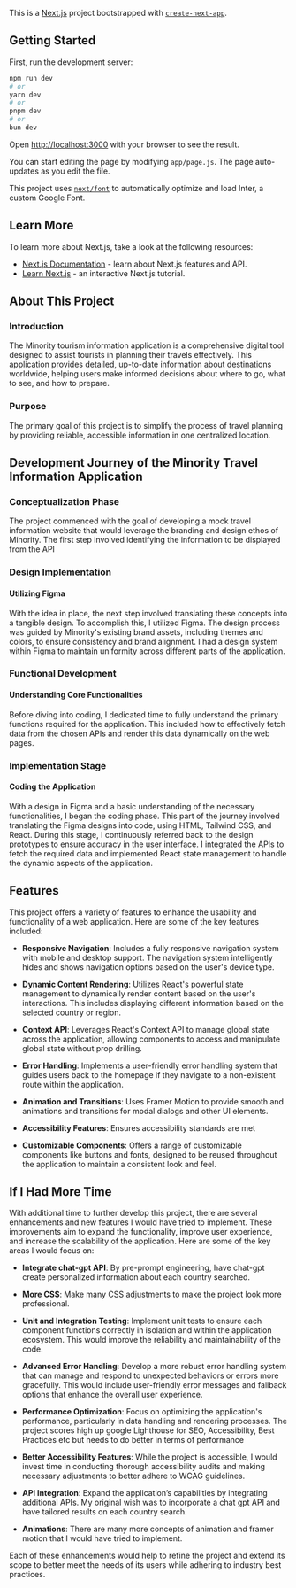 This is a [Next.js](https://nextjs.org/) project bootstrapped with [`create-next-app`](https://github.com/vercel/next.js/tree/canary/packages/create-next-app).

## Getting Started

First, run the development server:

```bash
npm run dev
# or
yarn dev
# or
pnpm dev
# or
bun dev
```

Open [http://localhost:3000](http://localhost:3000) with your browser to see the result.

You can start editing the page by modifying `app/page.js`. The page auto-updates as you edit the file.

This project uses [`next/font`](https://nextjs.org/docs/basic-features/font-optimization) to automatically optimize and load Inter, a custom Google Font.

## Learn More

To learn more about Next.js, take a look at the following resources:

- [Next.js Documentation](https://nextjs.org/docs) - learn about Next.js features and API.
- [Learn Next.js](https://nextjs.org/learn) - an interactive Next.js tutorial.

## About This Project

### Introduction
The Minority tourism information application is a comprehensive digital tool designed to assist tourists in planning their travels effectively. This application provides detailed, up-to-date information about destinations worldwide, helping users make informed decisions about where to go, what to see, and how to prepare.

### Purpose
The primary goal of this project is to simplify the process of travel planning by providing reliable, accessible information in one centralized location. 


## Development Journey of the Minority Travel Information Application

### Conceptualization Phase

The project commenced with the goal of developing a mock travel information website that would leverage the branding and design ethos of Minority. The first step involved identifying the information to be displayed from the API

### Design Implementation

#### Utilizing Figma

With the idea in place, the next step involved translating these concepts into a tangible design. To accomplish this, I utilized Figma. The design process was guided by Minority's existing brand assets, including themes and colors, to ensure consistency and brand alignment. I had a design system within Figma to maintain uniformity across different parts of the application.

### Functional Development

#### Understanding Core Functionalities

Before diving into coding, I dedicated time to fully understand the primary functions required for the application. This included how to effectively fetch data from the chosen APIs and render this data dynamically on the web pages. 

### Implementation Stage

#### Coding the Application

With a design in Figma and a basic understanding of the necessary functionalities, I began the coding phase. This part of the journey involved translating the Figma designs into code, using HTML, Tailwind CSS, and React. During this stage, I continuously referred back to the design prototypes to ensure accuracy in the user interface. I integrated the APIs to fetch the required data and implemented React state management to handle the dynamic aspects of the application.


## Features
This project offers a variety of features to enhance the usability and functionality of a web application. Here are some of the key features included:

- **Responsive Navigation**: Includes a fully responsive navigation system with mobile and desktop support. The navigation system intelligently hides and shows navigation options based on the user's device type.

- **Dynamic Content Rendering**: Utilizes React's powerful state management to dynamically render content based on the user's interactions. This includes displaying different information based on the selected country or region.

- **Context API**: Leverages React's Context API to manage global state across the application, allowing components to access and manipulate global state without prop drilling.


- **Error Handling**: Implements a user-friendly error handling system that guides users back to the homepage if they navigate to a non-existent route within the application.

- **Animation and Transitions**: Uses Framer Motion to provide smooth and animations and transitions for modal dialogs and other UI elements.

- **Accessibility Features**: Ensures accessibility standards are met
  
- **Customizable Components**: Offers a range of customizable components like buttons and fonts, designed to be reused throughout the application to maintain a consistent look and feel.

## If I Had More Time

With additional time to further develop this project, there are several enhancements and new features I would have tried to implement. These improvements aim to expand the functionality, improve user experience, and increase the scalability of the application. Here are some of the key areas I would focus on:

- **Integrate chat-gpt API**: By pre-prompt engineering, have chat-gpt create personalized information about each country searched.

- **More CSS**: Make many CSS adjustments to make the project look more professional.

- **Unit and Integration Testing**: Implement unit tests to ensure each component functions correctly in isolation and within the application ecosystem. This would improve the reliability and maintainability of the code.

- **Advanced Error Handling**: Develop a more robust error handling system that can manage and respond to unexpected behaviors or errors more gracefully. This would include user-friendly error messages and fallback options that enhance the overall user experience.

- **Performance Optimization**: Focus on optimizing the application's performance, particularly in data handling and rendering processes. The project scores high up google Lighthouse for SEO, Accessibility, Best Practices etc but needs to do better in terms of performance

- **Better Accessibility Features**: While the project is accessible, I would invest time in conducting thorough accessibility audits and making necessary adjustments to better adhere to WCAG guidelines.

- **API Integration**: Expand the application’s capabilities by integrating additional APIs. My original wish was to incorporate a chat gpt API and have tailored results on each country search.

- **Animations**: There are many more concepts of animation and framer motion that I would have tried to implement.

Each of these enhancements would help to refine the project and extend its scope to better meet the needs of its users while adhering to industry best practices.




